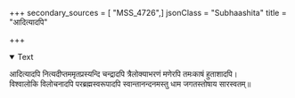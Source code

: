 +++
secondary_sources = [ "MSS_4726",]
jsonClass = "Subhaashita"
title = "आदित्यादपि"

+++

<details open><summary>Text</summary>

आदित्यादपि नित्यदीप्तममृतप्रस्यन्दि चन्द्रादपि त्रैलोक्याभरणं मणेरपि तमःकाषं हुताशादपि।  
विश्वालोकि विलोचनादपि परब्रह्मस्वरूपादपि स्वान्तानन्दनमस्तु धाम जगतस्तोषाय सारस्वतम्॥
</details>
